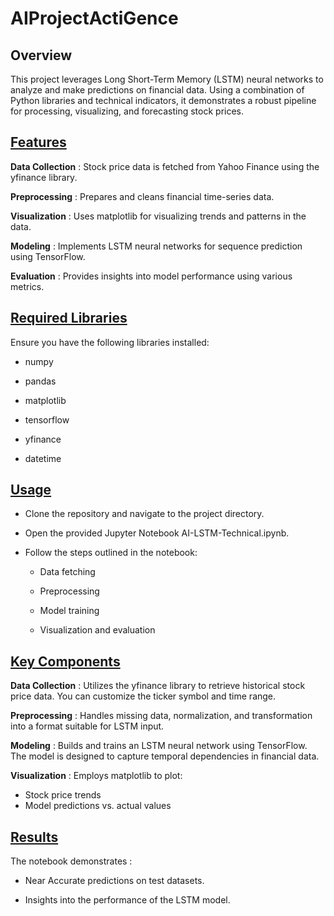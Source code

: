 # AIProjectActiGence

<h2>Overview</h2>

This project leverages Long Short-Term Memory (LSTM) neural networks to analyze and make predictions on financial data. Using a combination of Python libraries and technical indicators, it demonstrates a robust pipeline for processing, visualizing, and forecasting stock prices.

<h2><u>Features</u></h2>

**Data Collection**  : Stock price data is fetched from Yahoo Finance using the yfinance library.

**Preprocessing**    : Prepares and cleans financial time-series data.

**Visualization**    : Uses matplotlib for visualizing trends and patterns in the data.

**Modeling**         : Implements LSTM neural networks for sequence prediction using TensorFlow.

**Evaluation**       : Provides insights into model performance using various metrics.


<h2><u>Required Libraries</u></h2>

Ensure you have the following libraries installed:

- numpy

- pandas

- matplotlib

- tensorflow

- yfinance

- datetime


<h2><u>Usage</u></h2>

- Clone the repository and navigate to the project directory.

- Open the provided Jupyter Notebook AI-LSTM-Technical.ipynb.

- Follow the steps outlined in the notebook:

  - Data fetching

  - Preprocessing

  - Model training

  - Visualization and evaluation


 <h2><u>Key Components</u></h2>


 **Data Collection** :
 Utilizes the yfinance library to retrieve historical stock price data. You can customize the ticker symbol and time range.

**Preprocessing**    :
Handles missing data, normalization, and transformation into a format suitable for LSTM input.

**Modeling**         :
Builds and trains an LSTM neural network using TensorFlow. The model is designed to capture temporal dependencies in financial data.

**Visualization**    :
Employs matplotlib to plot:
- Stock price trends
- Model predictions vs. actual values


<h2><u>Results</u></h2>

The notebook demonstrates  :

- Near Accurate predictions on test datasets.

- Insights into the performance of the LSTM model.


